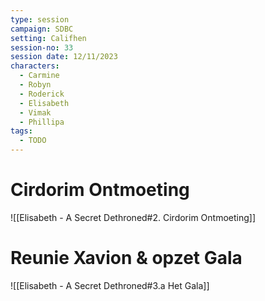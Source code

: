 ```yaml
---
type: session
campaign: SDBC
setting: Califhen
session-no: 33
session date: 12/11/2023
characters:
  - Carmine
  - Robyn
  - Roderick
  - Elisabeth
  - Vimak
  - Phillipa
tags:
  - TODO
---
```

# Cirdorim Ontmoeting
![[Elisabeth - A Secret Dethroned#2. Cirdorim Ontmoeting]]

# Reunie Xavion & opzet Gala
![[Elisabeth - A Secret Dethroned#3.a Het Gala]]